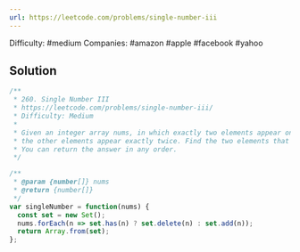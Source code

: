 ```yaml
---
url: https://leetcode.com/problems/single-number-iii
---
```


Difficulty: #medium
Companies: #amazon #apple #facebook #yahoo

## Solution

```javascript
/**
 * 260. Single Number III
 * https://leetcode.com/problems/single-number-iii/
 * Difficulty: Medium
 *
 * Given an integer array nums, in which exactly two elements appear only once and all
 * the other elements appear exactly twice. Find the two elements that appear only once.
 * You can return the answer in any order.
 */

/**
 * @param {number[]} nums
 * @return {number[]}
 */
var singleNumber = function(nums) {
  const set = new Set();
  nums.forEach(n => set.has(n) ? set.delete(n) : set.add(n));
  return Array.from(set);
};

```
